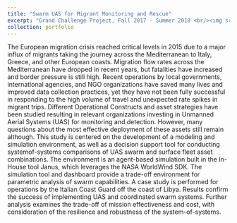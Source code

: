 ```yaml
---
title: "Swarm UAS for Migrant Monitoring and Rescue"
excerpt: "Grand Challenge Project, Fall 2017 - Summer 2018 <br/><img src='/images/swarm_animation.png'> <br/><img src='/images/swarm_vis.png'>"
collection: portfolio
---
```


The European migration crisis reached critical levels in 2015 due to a major influx of migrants taking the journey across the Mediterranean to Italy, Greece, and other European
coasts. Migration flow rates across the Mediterranean have dropped in recent years, but fatalities have increased and border pressure is still high. Recent operations by local governments,
international agencies, and NGO organizations have saved many lives and improved data collection practices, yet they have not been fully successful in responding to the high volume of
travel and unexpected rate spikes in migrant trips. Different Operational Constructs and asset
strategies have been studied resulting in relevant organizations investing in Unmanned Aerial
Systems (UAS) for monitoring and detection. However, many questions about the most effective
deployment of these assets still remain although. This study is centered on the development of a
modeling and simulation environment, as well as a decision support tool for conducting systemof-systems comparisons of UAS swarm and surface fleet asset combinations. The environment
is an agent-based simulation built in the In-House tool Janus, which leverages the NASA WorldWind SDK. The simulation tool and dashboard provide a trade-off environment for parametric
analysis of swarm capabilities. A case study is performed for operations by the Italian Coast
Guard off the coast of Libya. Results confirm the success of implementing UAS and coordinated
swarm systems. Further analysis examines the trade-off of mission effectiveness and cost, with
consideration of the resilience and robustness of the system-of-systems.